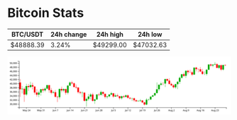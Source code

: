 # Bitcoin Stats

BTC/USDT|24h change|24h high|24h low|
|---|---|---|---|
|$48888.39|3.24%|$49299.00|$47032.63|

<img src="./chart.svg">
